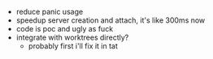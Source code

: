 * reduce panic usage
* speedup server creation and attach, it's like 300ms now
* code is poc and ugly as fuck
* integrate with worktrees directly?
    * probably first i'll fix it in tat
